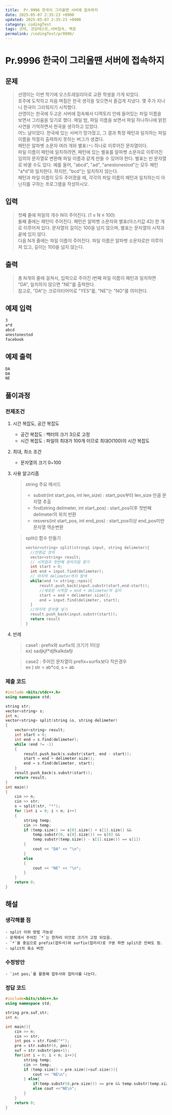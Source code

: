 ```yaml
---
title:  Pr.9996 한국이 그리울땐 서버에 접속하지
date: 2025-05-07 2:35:23 +0900
updated: 2025-05-07 2:35:23 +0900
category: codingTest
tags: 코테, 코딩테스트,서버접속, 백준
permalink: /codingTest/pr9996/
---
```

# Pr.9996 한국이 그리울땐 서버에 접속하지
## 문제
> 선영이는 이번 학기에 오스트레일리아로 교환 학생을 가게 되었다. </br>
> 호주에 도착하고 처음 며칠은 한국 생각을 잊으면서 즐겁게 지냈다. 몇 주가 지나니 한국이 그리워지기 시작했다. </br>
> 선영이는 한국에 두고온 서버에 접속해서 디렉토리 안에 들어있는 파일 이름을 보면서 그리움을 잊기로 했다. 매일 밤, 파일 이름을 보면서 파일 하나하나에 얽힌 사연을 기억하면서 한국을 생각하고 있었다.</br>
> 어느 날이었다. 한국에 있는 서버가 망가졌고, 그 결과 특정 패턴과 일치하는 파일 이름을 적절히 출력하지 못하는 버그가 생겼다.</br>
> 패턴은 알파벳 소문자 여러 개와 별표`(*)` 하나로 이루어진 문자열이다.</br>
> 파일 이름이 패턴에 일치하려면, 패턴에 있는 별표를 알파벳 소문자로 이루어진 임의의 문자열로 변환해 파일 이름과 같게 만들 수 있어야 한다. 별표는 빈 문자열로 바꿀 수도 있다. 예를 들어, "abcd", "ad", "anestonestod"는 모두 패턴 "a*d"와 일치한다. 하지만, "bcd"는 일치하지 않는다.</br>
> 패턴과 파일 이름이 모두 주어졌을 때, 각각의 파일 이름이 패턴과 일치하는지 아닌지를 구하는 프로그램을 작성하시오.</br>
## 입력
> 첫째 줄에 파일의 개수 N이 주어진다. (1 ≤ N ≤ 100) </br>
> 둘째 줄에는 패턴이 주어진다. 패턴은 알파벳 소문자와 별표(아스키값 42) 한 개로 이루어져 있다. 문자열의 길이는 100을 넘지 않으며, 별표는 문자열의 시작과 끝에 있지 않다.</br>
> 다음 N개 줄에는 파일 이름이 주어진다. 파일 이름은 알파벳 소문자로만 이루어져 있고, 길이는 100을 넘지 않는다.</br>
## 출력
> 총 N개의 줄에 걸쳐서, 입력으로 주어진 i번째 파일 이름이 패턴과 일치하면 "DA", 일치하지 않으면 "NE"를 출력한다.</br>
> 참고로, "DA"는 크로아티어어로 "YES"를, "NE"는 "NO"를 의미한다.</br>

## 예제 입력

```markdown
3
a*d
abcd
anestonestod
facebook
```

## 예제 출력

```markdown
DA
DA
NE
```


## 풀이과정
### 전제조건
1. 시간 복잡도, 공간 복잡도
    - 공간 복잡도 : 백터의 크기 3으로 고정
    - 시간 복잡도 : 파일의 최대가 100개 이므로 최대O(100)의 시간 복잡도
2. 최대, 최소 조건
    - 문자열의 크기 0~100
3. 사용 알고리즘
    > string 주요 메서드
    > - substr(int start_pos, int len_size) : start_pos부터 len_size 만큼 문자열 추출
    > - find(string delimeter, int start_pos) : start_pos이후 첫번째 delimeter의 위치 반환
    > - resvers(int start_pos, int end_pos) : start_pos이상 end_pos미만 문자열 역순변환

    > split() 함수 만들기
    > ```cpp
    > vector<string> split(string& input, string delimeter){
    >   //반환값 정의
    >   vector<string> result;       
    >   // 시작점과 첫번째 분리지점 찾기
    >   int start = 0;
    >   int end = input.find(delimeter);
    >   // 마지막 delimeter까지 탐색
    >   while(end != string::npos){
    >       result.push_back(input.substr(start,end-start));
    >       //새로운 시작점 = end + delimeter의 길이
    >       start = end + delimeter.size();
    >       end = input.find(delimeter, start);
    >   }
    >   //마지막 문자열 넣기
    >   result.push_back(input.substr(start));
    >   return result
    > }
    >```

4. 반례
    > case1 : prefix와 surfix의 크기가 1이상 </br>
     ex) sadjkjf*djfkalkdafjl

    > case2 : 주어진 문자열이 prefix+surfix보다 작은경우</br>
    ex ) str = ab*cd, s = ab

### 제출 코드
```cpp
#include <bits/stdc++.h>
using namespace std;

string str;
vector<string> s;
int n;
vector<string> split(string &s, string delimeter)
{
    vector<string> result;
    int start = 0;
    int end = s.find(delimeter);
    while (end != -1)
    {
        result.push_back(s.substr(start, end - start));
        start = end + delimeter.size();
        end = s.find(delimeter, start);
    }
    result.push_back(s.substr(start));
    return result;
}
int main()
{
    cin >> n;
    cin >> str;
    s = split(str, "*");
    for (int i = 0; i < n; i++)
    {
        string temp;
        cin >> temp;
        if (temp.size() >= s[0].size() + s[1].size() &&
            temp.substr(0, s[0].size()) == s[0] &&
            temp.substr(temp.size() - s[1].size()) == s[1])
        {
            cout << "DA" << "\n";
        }
        else
        {
            cout << "NE" << "\n";
        }
    }
    return 0;
}

```

## 해설
### 생각해볼 점
    - split 이외 방법 가능성
    - 문제에서 주어진 `*`는 한자리 이므로 크기가 고정 되있음.
    - `*`을 중심으로 prefix(접두사)와 surfix(접미사)로 구분 하면 split은 안써도 됨.
    - split의 축소 버전
### 수정방안
    - `int pos;`를 활용해 접두사와 접미사를 나눈다.
### 정답 코드
```cpp
#include<bits/stdc++.h>
using namespace std;

string pre,suf,str;
int n;

int main(){
    cin >> n;
    cin >> str;
    int pos = str.find("*");
    pre = str.substr(0, pos);
    suf = str.substr(pos+1);
    for(int i = 0; i < n; i++){
        string temp;
        cin >> temp;
        if (temp.size() < pre.size()+suf.size()){
            cout << "NE\n";
        } else{
            if(temp.substr(0,pre.size()) == pre && temp.substr(temp.size()-suf.size()) == suf) cout << "DA\n";
            else cout <<"NE\n";
        }
    }
    return 0;
}
```

